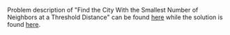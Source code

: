 Problem description of "Find the City With the Smallest Number of Neighbors at a Threshold Distance" can be found [here](https://leetcode.com/problems/find-the-city-with-the-smallest-number-of-neighbors-at-a-threshold-distance/) while the solution is found [here](https://github.com/aurimas13/LeetCode-HackerRank-MAANG/blob/main/LeetCode/Python%20Solutions/Find%20the%20City%20With%20the%20Smallest%20Number%20of%20Neighbors%20at%20a%20Threshold%20Distance/find.py).
